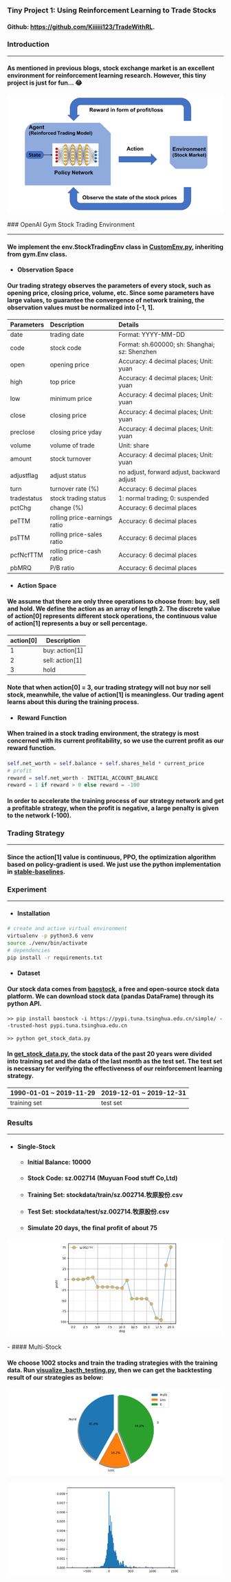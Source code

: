 ### Tiny Project 1: Using Reinforcement Learning to Trade Stocks

#### Github: <https://github.com/Kiiiiii123/TradeWithRL>.

### Introduction

------

#### As mentioned in previous blogs, stock exchange market is an excellent environment for reinforcement learning research. However, this tiny project is just for fun... 😂

<p align="center">
<img src="/images/905.png"><br/>
</p>
### OpenAI Gym Stock Trading Environment

------

#### We implement the env.StockTradingEnv class in [CustomEnv.py](https://github.com/Kiiiiii123/TradeWithRL/blob/master/env/CustomEnv.py), inheriting from gym.Env class.

- #### Observation Space

#### Our trading strategy observes the parameters of every stock, such as opening price, closing price, volume, etc. Since some parameters have large values, to guarantee the convergence of network training, the observation values must be normalized into [-1, 1].

| Parameters  | Description                  | Details                                       |
| ----------- | :--------------------------- | :-------------------------------------------- |
| date        | trading date                 | Format: YYYY-MM-DD                            |
| code        | stock code                   | Format: sh.600000; sh: Shanghai; sz: Shenzhen |
| open        | opening price                | Accuracy: 4 decimal places; Unit: yuan        |
| high        | top price                    | Accuracy: 4 decimal places; Unit: yuan        |
| low         | minimum price                | Accuracy: 4 decimal places; Unit: yuan        |
| close       | closing price                | Accuracy: 4 decimal places; Unit: yuan        |
| preclose    | closing price yday           | Accuracy: 4 decimal places; Unit: yuan        |
| volume      | volume of trade              | Unit: share                                   |
| amount      | stock turnover               | Accuracy: 4 decimal places; Unit: yuan        |
| adjustflag  | adjust status                | no adjust, forward adjust, backward adjust    |
| turn        | turnover rate (%)            | Accuracy: 6 decimal places                    |
| tradestatus | stock trading status         | 1: normal trading; 0: suspended               |
| pctChg      | change (%)                   | Accuracy: 6 decimal places                    |
| peTTM       | rolling price-earnings ratio | Accuracy: 6 decimal places                    |
| psTTM       | rolling price-sales ratio    | Accuracy: 6 decimal places                    |
| pcfNcfTTM   | rolling price-cash ratio     | Accuracy: 6 decimal places                    |
| pbMRQ       | P/B ratio                    | Accuracy: 6 decimal places                    |

- #### Action Space


#### We assume that there are only three operations to choose from: buy, sell and hold. We define the action as an array of length 2. The discrete value of action[0] represents different stock operations, the continuous value of action[1] represents a buy or sell percentage.

| action[0] | Description |
|---|---|
| 1 | buy: action[1] |
| 2 | sell: action[1] |
| 3 | hold |

#### Note that when action[0] = 3, our trading strategy will not buy nor sell stock, meanwhile, the value of action[1] is meaningless. Our trading agent learns about this during the training process. 

- #### Reward Function

#### When trained in a stock trading environment, the strategy is most concerned with its current profitability, so we use the current profit as our reward function.

```python
self.net_worth = self.balance + self.shares_held * current_price
# profit
reward = self.net_worth - INITIAL_ACCOUNT_BALANCE
reward = 1 if reward > 0 else reward = -100
```

#### In order to accelerate the training process of our strategy network and get a profitable strategy, when the profit is negative, a large penalty is given to the network (-100).

### Trading Strategy

------

#### Since the action[1] value is continuous, PPO, the optimization algorithm based on policy-gradient is used. We just use the python implementation in  [stable-baselines](https://stable-baselines.readthedocs.io/en/master/modules/ppo2.html).

### Experiment

------

- #### Installation

```sh
# create and active virtual environment
virtualenv -p python3.6 venv
source ./venv/bin/activate
# dependencies
pip install -r requirements.txt
```

- #### Dataset


#### Our stock data comes from [baostock](http://baostock.com/baostock/index.php/%E9%A6%96%E9%A1%B5), a free and open-source stock data platform. We can download stock data (pandas DataFrame) through its python API.

```shell
>> pip install baostock -i https://pypi.tuna.tsinghua.edu.cn/simple/ --trusted-host pypi.tuna.tsinghua.edu.cn
```

```shell
>> python get_stock_data.py
```

#### In [get_stock_data.py](https://github.com/Kiiiiii123/TradeWithRL/blob/master/get_stock_data.py), the stock data of the past 20 years were divided into training set and the data of the last month as the test set. The test set is necessary for verifying the effectiveness of our reinforcement learning strategy.

| 1990-01-01 ~ 2019-11-29 | 2019-12-01 ~ 2019-12-31 |
|---|---|
| training set | test set |

### Results

------

- #### Single-Stock

  - #### Initial Balance: 10000

  - #### Stock Code: sz.002714 (Muyuan Food stuff Co,Ltd)

  - #### Training Set: stockdata/train/sz.002714.牧原股份.csv

  - #### Test Set: stockdata/test/sz.002714.牧原股份.csv

  - #### Simulate 20 days, the final profit of about 75

<p align="center">
<img src="/images/906.png"><br/>
</p>
- #### Multi-Stock

#### We choose 1002 stocks and train the trading strategies with the training data. Run [visualize_bacth_testing.py](https://github.com/Kiiiiii123/TradeWithRL/blob/master/visualize_bacth_testing.py), then we can get the backtesting result of our strategies as below:

<p align="center">
<img src="/images/907.png"><br/>
</p>
<p align="center">
<img src="/images/908.png"><br/>
</p>
